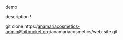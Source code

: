 demo

description !

git clone https:/anamariacosmetics-admin@bitbucket.org/anamariacosmetics/web-site.git
